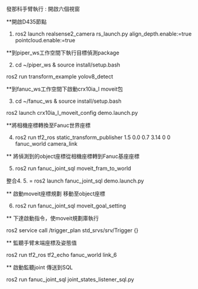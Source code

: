 發那科手臂執行 : 開啟六個視窗

**開啟D435節點

1. ros2 launch realsense2_camera rs_launch.py align_depth.enable:=true pointcloud.enable:=true

**到piper_ws工作空間下執行目標偵測package

2. cd ~/piper_ws & source install/setup.bash

ros2 run transform_example yolov8_detect

**到fanuc_ws工作空間下啟動crx10ia_l moveit包

3. cd ~/fanuc_ws & source install/setup.bash

ros2 launch crx10ia_l_moveit_config demo.launch.py

**將相機座標轉換至Fanuc世界座標

4. ros2 run tf2_ros static_transform_publisher 1.5 0.0 0.7 3.14 0 0 fanuc_world camera_link

** 將偵測到的object座標從相機座標轉到Fanuc基座座標

5. ros2 run fanuc_joint_sql moveit_fram_to_world


整合4. 5. =  ros2 launch fanuc_joint_sql  demo.launch.py


** 啟動moveit座標規劃 移動至object座標

6. ros2 run fanuc_joint_sql moveit_goal_setting

** 下達啟動指令，使moveit規劃庫執行

 ros2 service call /trigger_plan std_srvs/srv/Trigger {}

** 監聽手臂末端座標及姿態值

ros2 run tf2_ros tf2_echo fanuc_world link_6

** 啟動監聽joint 傳送到SQL

ros2 run fanuc_joint_sql joint_states_listener_sql.py 








